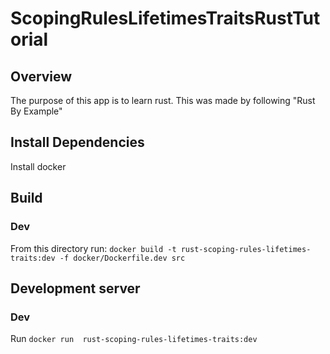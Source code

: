 # ScopingRulesLifetimesTraitsRustTutorial

## Overview
The purpose of this app is to learn rust. This was made by following "Rust By Example"

## Install Dependencies
Install docker

## Build
### Dev
From this directory run: `docker build -t rust-scoping-rules-lifetimes-traits:dev -f docker/Dockerfile.dev src`

## Development server
### Dev
Run `docker run  rust-scoping-rules-lifetimes-traits:dev`